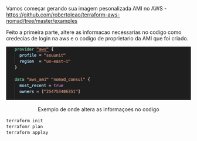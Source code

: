 Vamos começar gerando sua imagem pesonalizada AMI no AWS - https://github.com/robertoleao/terraform-aws-nomad/tree/master/examples

Feito a primeira parte, altere as informacao necessarias no codigo como credecias de login na aws e o codigo de proprietario da AMI que foi criado.


![Capa da materia](https://raw.githubusercontent.com/robertoleao/terraform-aws-nomad/master/images/codigo-exe.jpeg)
<p align="center">Exemplo de onde altera as informaçoes no codigo</p>

```HashiCorp Configuration Language
terraform init
terrafomr plan
terraform applay
```